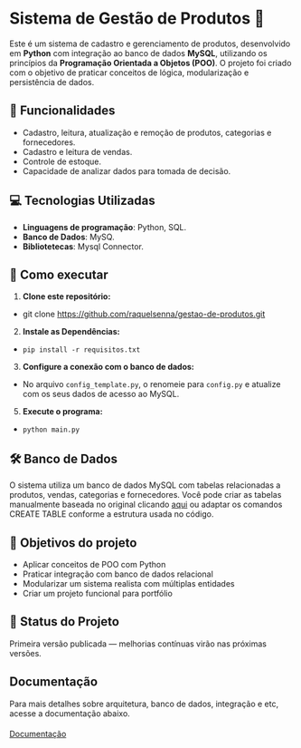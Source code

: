 # Sistema de Gestão de Produtos 🛒

Este é um sistema de cadastro e gerenciamento de produtos, desenvolvido em **Python** com integração ao banco de dados **MySQL**, utilizando os princípios da **Programação Orientada a Objetos (POO)**. O projeto foi criado com o objetivo de praticar conceitos de lógica, modularização e persistência de dados.

## 🔧 Funcionalidades
- Cadastro, leitura, atualização e remoção de produtos, categorias e fornecedores.
- Cadastro e leitura de vendas.
- Controle de estoque.
- Capacidade de analizar dados para tomada de decisão.

## 💻 Tecnologias Utilizadas 
- **Linguagens de programação**: Python, SQL.
- **Banco de Dados**: MySQ.
- **Bibliotetecas**: Mysql Connector.

## 🚀 Como executar

1. **Clone este repositório:**
- git clone https://github.com/raquelsenna/gestao-de-produtos.git

2. **Instale as Dependências:**
- ` pip install -r requisitos.txt `

3. **Configure a conexão com o banco de dados:**
- No arquivo `config_template.py`, o renomeie para `config.py` e atualize com os seus dados de acesso ao MySQL.

5. **Execute o programa:**
- `python main.py`

## 🛠️ Banco de Dados
O sistema utiliza um banco de dados MySQL com tabelas relacionadas a produtos, vendas, categorias e fornecedores.
Você pode criar as tabelas manualmente baseada no original clicando [aqui](https://github.com/raquelsenna/gestao-de-produtos/wiki/Banco-de-Dados#estrutura-das-tabelas) ou adaptar os comandos CREATE TABLE conforme a estrutura usada no código.

## 🎯 Objetivos do projeto
- Aplicar conceitos de POO com Python
- Praticar integração com banco de dados relacional
- Modularizar um sistema realista com múltiplas entidades
- Criar um projeto funcional para portfólio

## 📌 Status do Projeto
Primeira versão publicada — melhorias contínuas virão nas próximas versões.

## Documentação
Para mais detalhes sobre arquitetura, banco de dados, integração e etc, acesse a documentação abaixo.
####
[Documentação](https://github.com/raquelsenna/gestao-de-produtos/wiki)
